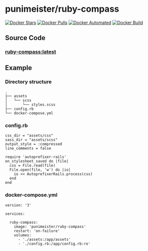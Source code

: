 # punimeister/ruby-compass

[![Docker Stars](https://img.shields.io/docker/stars/punimeister/ruby-compass.svg)](https://hub.docker.com/r/punimeister/ruby-compass/)
[![Docker Pulls](https://img.shields.io/docker/pulls/punimeister/ruby-compass.svg)](https://hub.docker.com/r/punimeister/ruby-compass/)
[![Docker Automated](https://img.shields.io/docker/automated/punimeister/ruby-compass.svg)](https://hub.docker.com/r/punimeister/ruby-compass/)
[![Docker Build](https://img.shields.io/docker/build/punimeister/ruby-compass.svg)](https://hub.docker.com/r/punimeister/ruby-compass/)

## Source Code

### [ruby-compass:latest](https://github.com/punimeister/docker-ruby-compass/tree/master/latest)

## Example

### Directory structure

```
.
├── assets
│   └── scss
│       └── styles.scss
├── config.rb
└── docker-compose.yml
```

### config.rb

```
css_dir = "assets/css"
sass_dir = "assets/scss"
output_style = :compressed
line_comments = false

require 'autoprefixer-rails'
on_stylesheet_saved do |file|
  css = File.read(file)
  File.open(file, 'w') do |io|
    io << AutoprefixerRails.process(css)
  end
end
```

### docker-compose.yml

```
version: '3'

services:

  ruby-compass:
    image: 'punimeister/ruby-compass'
    restart: 'on-failure'
    volumes:
      - './assets:/app/assets'
      - './config.rb:/app/config.rb:ro'
```
